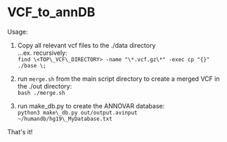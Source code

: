 # VCF\_to\_annDB
Usage:
1) Copy all relevant vcf files to the ./data directory  
...ex. recursively:  
`find \<TOP\_VCF\_DIRECTORY> -name "\*.vcf.gz\*" -exec cp "{}" ./base \;`  

2) run `merge.sh` from the main script directory to create a merged VCF in the ./out directory:  
`bash ./merge.sh`  

3) run make\_db.py to create the ANNOVAR database:  
`python3 make\_db.py out/output.avinput ~/humandb/hg19\_MyDatabase.txt`  

That's it!   
